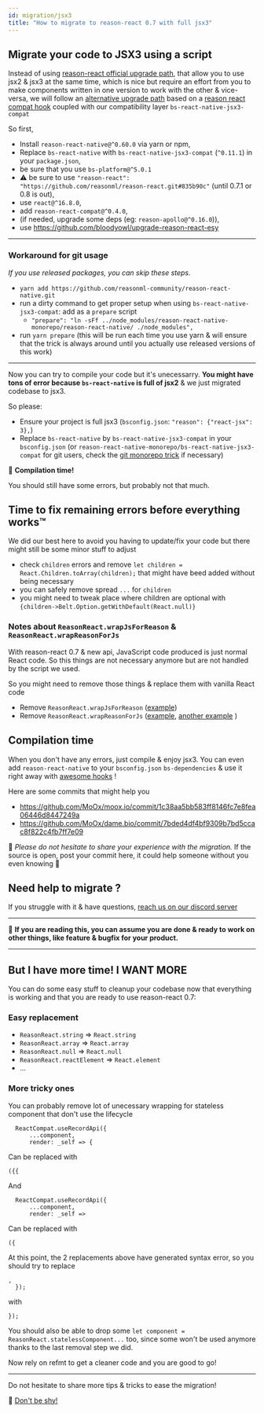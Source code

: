 ```yaml
---
id: migration/jsx3
title: "How to migrate to reason-react 0.7 with full jsx3"
---
```


## Migrate your code to JSX3 using a script

Instead of using
[reason-react official upgrade path](https://reasonml.github.io/reason-react/docs/en/jsx.html#migrating-from-version-2-to-version-3),
that allow you to use jsx2 & jsx3 at the same time, which is nice but require an
effort from you to make components written in one version to work with the other
& vice-versa, we will follow an
[alternative upgrade path](https://bloodyowl.github.io/blog/2019-04-19-an-alternative-migration-path-for-reason-react/)
based on a
[reason react compat hook](https://github.com/bloodyowl/reason-react-compat)
coupled with our compatibility layer `bs-react-native-jsx3-compat`

So first,

- Install `reason-react-native@^0.60.0` via yarn or npm,
- Replace `bs-react-native` with `bs-react-native-jsx3-compat` (`^0.11.1`) in
  your `package.json`,
- be sure that you use `bs-platform@^5.0.1`
- ⚠️ be sure to use
  `"reason-react": "https://github.com/reasonml/reason-react.git#835b90c"`
  (until 0.7.1 or 0.8 is out),
- use `react@^16.8.0`,
- add `reason-react-compat@^0.4.0`,
- (if needed, upgrade some deps (eg: `reason-apollo@^0.16.0`)),
- use https://github.com/bloodyowl/upgrade-reason-react-esy

---

### Workaround for git usage

_If you use released packages, you can skip these steps._

- `yarn add https://github.com/reasonml-community/reason-react-native.git`
- run a dirty command to get proper setup when using
  `bs-react-native-jsx3-compat`: add as a `prepare` script
  - `"prepare": "ln -sFf ../node_modules/reason-react-native-monorepo/reason-react-native/ ./node_modules",`
- run `yarn prepare` (this will be run each time you use yarn & will ensure that
  the trick is always around until you actually use released versions of this
  work)

---

Now you can try to compile your code but it's unecessarry. **You might have tons
of error because `bs-react-native` is full of jsx2** & we just migrated codebase
to jsx3.

So please:

- Ensure your project is full jsx3 (`bsconfig.json`:
  `"reason": {"react-jsx": 3},`)
- Replace `bs-react-native` by `bs-react-native-jsx3-compat` in your
  `bsconfig.json` (or `reason-react-native-monorepo/bs-react-native-jsx3-compat`
  for git users, check the
  [git monorepo trick](https://github.com/reasonml-community/reason-react-native#-usage-from-git-repo)
  if necessary)

🎉 **Compilation time!**

You should still have some errors, but probably not that much.

## Time to fix remaining errors before everything works™

We did our best here to avoid you having to update/fix your code but there might
still be some minor stuff to adjust

- check `children` errors and remove
  `let children = React.Children.toArray(children);` that might have beed added
  without being necessary
- you can safely remove spread `...` for `children`
- you might need to tweak place where children are optional with
  `{children->Belt.Option.getWithDefault(React.null)}`

### Notes about `ReasonReact.wrapJsForReason` & `ReasonReact.wrapReasonForJs`

With reason-react 0.7 & new api, JavaScript code produced is just normal React
code. So this things are not necessary anymore but are not handled by the script
we used.

So you might need to remove those things & replace them with vanilla React code

- Remove `ReasonReact.wrapJsForReason`
  ([example](https://github.com/MoOx/moox.io/commit/1c38aa5bb583ff8146fc7e8fea06446d8447249a#diff-2ed4f80b953266403fd687c51270ebfa))
- Remove `ReasonReact.wrapReasonForJs`
  ([example](https://github.com/MoOx/moox.io/commit/1c38aa5bb583ff8146fc7e8fea06446d8447249a#diff-fe8d8d6fb5aac7a6cb2657ff9de22d89L65),
  [another example](https://github.com/MoOx/moox.io/commit/1c38aa5bb583ff8146fc7e8fea06446d8447249a#diff-cad3bf1049ec571062e3ad1e8c8857aaL72)
  )

## Compilation time

When you don't have any errors, just compile & enjoy jsx3. You can even add
`reason-react-native` to your `bsconfig.json` `bs-dependencies` & use it right
away with
[awesome hooks](https://reasonml.github.io/reason-react/docs/en/components) !

Here are some commits that might help you

- https://github.com/MoOx/moox.io/commit/1c38aa5bb583ff8146fc7e8fea06446d8447249a
- https://github.com/MoOx/dame.bio/commit/7bded4df4bf9309b7bd5ccac8f822c4fb7ff7e09

🙏 _Please do not hesitate to share your experience with the migration._ If the
source is open, post your commit here, it could help someone without you even
knowing 🤷‍

## Need help to migrate ?

If you struggle with it & have questions,
[reach us on our discord server](https://reasonml-community.github.io/reason-react-native/discord/)

---

🎉 **If you are reading this, you can assume you are done & ready to work on
other things, like feature & bugfix for your product.**

---

## But I have more time! I WANT MORE

You can do some easy stuff to cleanup your codebase now that everything is
working and that you are ready to use reason-react 0.7:

### Easy replacement

- `ReasonReact.string` => `React.string`
- `ReasonReact.array` => `React.array`
- `ReasonReact.null` => `React.null`
- `ReasonReact.reactElement` => `React.element`
- ...

### More tricky ones

You can probably remove lot of unecessary wrapping for stateless component that
don't use the lifecycle

```reason
  ReactCompat.useRecordApi({
      ...component,
      render: _self => {
```

Can be replaced with

```reason
({{

```

And

```reason
  ReactCompat.useRecordApi({
      ...component,
      render: _self =>
```

Can be replaced with

```reason
({
```

At this point, the 2 replacements above have generated syntax error, so you
should try to replace

```reason
,
  });
```

with

```reason
});

```

You should also be able to drop some
`let component = ReasonReact.statelessComponent...` too, since some won't be
used anymore thanks to the last removal step we did.

Now rely on refmt to get a cleaner code and you are good to go!

---

Do not hesitate to share more tips & tricks to ease the migration!

🙏
[Don't be shy!](https://github.com/reasonml-community/reason-react-native/issues/new?title=JSX3+migration+trick&body=Hey%20I%20have%20a%20trick%20that%20I%20can%20share%20with%20you%20to%20ease%20jsx3%20migration%3A)
